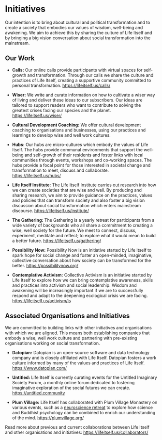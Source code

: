 # Initiatives
 
Our intention is to bring about cultural and political transformation and to create a society that embodies our values of wisdom, well-being and awakening. We aim to achieve this by sharing the culture of Life Itself and by bringing a big vision conversation about social transformation into the mainstream.
 
## Our Work
 
* **Calls:** Our online calls provide participants with virtual spaces for self-growth and transformation. Through our calls we share the culture and practices of Life Itself, creating a supportive community committed to personal transformation. https://lifeitself.us/calls/
 
* **Wiser:** We write and curate information on how to cultivate a wiser way of living and deliver these ideas to our subscribers. Our ideas are tailored to support readers who want to contribute to solving the greatest crises facing our species and the planet. https://lifeitself.us/wiser/
 
* **Cultural Development Coaching:** We offer cultural development coaching to organisations and businesses, using our practices and learnings to develop wise and well work cultures.
 
* **Hubs:** Our hubs are micro-cultures which embody the values of Life Itself. The hubs provide communal environments that support the well-being and self-growth of their residents and foster links with local communities through events, workshops and co-working spaces. The hubs provide a focal point for those interested in societal change and transformation to meet, discuss and collaborate. https://lifeitself.us/hubs/
 
* **Life Itself Institute:** The Life Itself Institute carries out research into how we can create societies that are wise and well. By producing and sharing research, we aim to provide guidance on the practices, values and policies that can transform society and also foster a big vision discussion about social transformation which enters mainstream discourse. https://lifeitself.us/institute/
 
* **The Gathering:** The Gathering is a yearly retreat for participants from a wide variety of backgrounds who all share a commitment to creating a wise, well society for the future. We meet to connect, discuss, experiment, meditate and reflect; to explore what it would mean to build a better future. https://lifeitself.us/gathering/
 
* **Possibility Now:** Possibility Now is an initiative started by Life Itself to spark hope for social change and foster an open-minded, imaginative, collective conversation about how society can be transformed for the better. https://possibilitynow.org/
 
* **Contemplative Activism:** Collective Activism is an initiative started by Life Itself to explore how we can bring contemplative awareness, skills and practices into activism and social leadership. Wisdom and awakening will be increasingly important if we are to successfully respond and adapt to the deepening ecological crisis we are facing. https://lifeitself.us/activism/is
 
## Associated Organisations and Initiatives
 
We are committed to building links with other initiatives and organisations with which we are aligned. This means both establishing companies that embody a wise, well work culture and partnering with pre-existing organisations working on social transformation.

* **Datopian:** Datopian is an open-source software and data technology company and is closely affiliated with Life Itself. Datopian fosters a work culture informed by many of the values and practices of Life Itself. https://www.datopian.com/
 
* **Untitled:** Life Itself is currently curating events for the Untitled Imaginary Society Forum, a monthly online forum dedicated to fostering imaginative exploration of the social futures we can create. https://untitled.community
 
* **Plum Village:** Life Itself has collaborated with Plum Village Monastery on various events, such as a [neuroscience retreat](https://lifeitself.us/2019/07/29/neuroscientists-experience-mindfulness/) to explore how science and Buddhist psychology can be combined to enrich our understanding of the mind. https://plumvillage.org/
 
Read more about previous and current collaborations between Life Itself and other organisations and initiatives: https://lifeitself.us/collaborators/